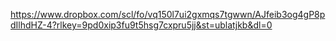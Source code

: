 https://www.dropbox.com/scl/fo/vq150l7ui2gxmqs7tgwwn/AJfeib3og4gP8pdIlhdHZ-4?rlkey=9pd0xip3fu9t5hsg7cxpru5jj&st=ublatjkb&dl=0